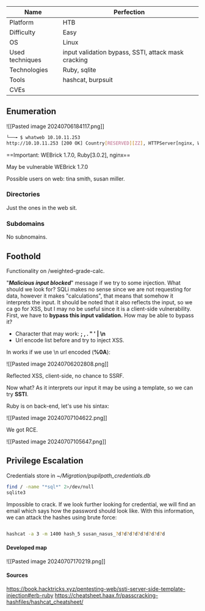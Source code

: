 | Name            | Perfection                                          |
| --------------- | --------------------------------------------------- |
| Platform        | HTB                                                 |
| Difficulty      | Easy                                                |
| OS              | Linux                                               |
| Used techniques | input validation bypass, SSTI, attack mask cracking |
| Technologies    | Ruby, sqlite                                        |
| Tools           | hashcat, burpsuit                                   |
| CVEs            |                                                     |

## Enumeration


![[Pasted image 20240706184117.png]]

```bash 
└──╼ $ whatweb 10.10.11.253
http://10.10.11.253 [200 OK] Country[RESERVED][ZZ], HTTPServer[nginx, WEBrick/1.7.0 (Ruby/3.0.2/2021-07-07)], IP[10.10.11.253], PoweredBy[WEBrick], Ruby[3.0.2], Script, Title[Weighted Grade Calculator], UncommonHeaders[x-content-type-options], X-Frame-Options[SAMEORIGIN], X-XSS-Protection[1; mode=block]
```

==Important: WEBrick 1.7.0, Ruby[3.0.2], nginx==


May be vulnerable WEBrick 1.7.0

Possible users on web: tina smith, susan miller.

### Directories

Just the ones in the web sit.


### Subdomains

No subnomains.


## Foothold

Functionality on /weighted-grade-calc.

"***Malicious input blocked***" message if we try to some injection. What should we look for? SQLi makes no sense since we are not requesting for data, however it makes "calculations", that means that somehow it interprets the input. It should be noted that it also reflects the input, so we ca go for XSS, but I may no be useful since it is a client-side vulnerability. First, we have to **bypass this input validation.** How may be able to bypass it? 

- Character that may work: **; , . " ' |  \\n** 
- Url encode list before and try to inject XSS.

In works if we use \\n url encoded (**%0A**):

![[Pasted image 20240706202808.png]]

Reflected XSS, client-side, no chance to SSRF. 

Now what? As it interprets our input it may be using a template, so we can try **SSTI**. 

Ruby is on back-end, let's use his sintax:

![[Pasted image 20240707104622.png]]


We got RCE.


![[Pasted image 20240707105647.png]]



## Privilege Escalation


Credentials store in *~/Migration/pupilpath_credentials.db*

```bash
find / -name "*sql*" 2>/dev/null
sqlite3
```


Impossible to crack. If we look further looking for credential, we will find an email which says how the password should look like. With this information, we can attack the hashes using brute force:

```bash

hashcat -a 3 -m 1400 hash_5 susan_nasus_?d?d?d?d?d?d?d?d?d

```

#### Developed map

![[Pasted image 20240707170219.png]]

#### Sources
https://book.hacktricks.xyz/pentesting-web/ssti-server-side-template-injection#erb-ruby
https://cheatsheet.haax.fr/passcracking-hashfiles/hashcat_cheatsheet/